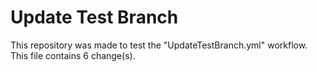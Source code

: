 # Update Test Branch

This repository was made to test the "UpdateTestBranch.yml" workflow.
This file contains 6 change(s).
